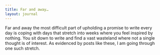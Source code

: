 ```yaml
---
title: Far and away…
layout: journal
---
```


Far and away the most difficult part of upholding a promise to write every day is coping with days that stretch into weeks where you feel inspired by nothing. You sit down to write and find a vast wasteland where not a single thought is of interest. As evidenced by posts like these, I am going through one such stretch.
